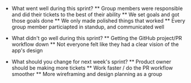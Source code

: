 * What went well during this sprint?
** Group members were responsible and did their tickets to the best of their ability
** We set goals and got those goals done
** We only made polished things that worked
** Every group member particiapted in standup, and communicated well

* What didn't go well during this sprint?
** Getting the GitHub project/PR workflow down
** Not everyone felt like they had a clear vision of the app's design

* What should you change for next week's sprint?
** Product owner should be making more tickets
** Work faster / do the PR workflow smoother
** More wireframing and design planning as a group
